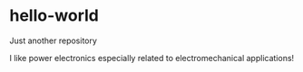 # hello-world
Just another repository

I like power electronics especially related to electromechanical applications!
